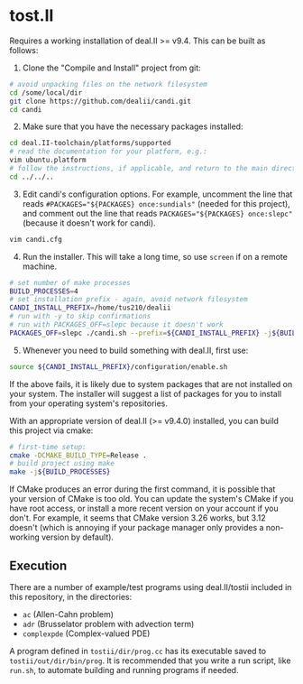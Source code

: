 <!--[![DOI](https://zenodo.org/badge/589803608.svg)](https://zenodo.org/badge/latestdoi/589803608) -->

# tost.II

Requires a working installation of deal.II >= v9.4. This can be
built as follows:

1. Clone the "Compile and Install" project from git:
```sh
# avoid unpacking files on the network filesystem
cd /some/local/dir
git clone https://github.com/dealii/candi.git
cd candi
```

2. Make sure that you have the necessary packages installed:
```sh
cd deal.II-toolchain/platforms/supported
# read the documentation for your platform, e.g.:
vim ubuntu.platform
# follow the instructions, if applicable, and return to the main directory
cd ../../..
```

3. Edit candi's configuration options.
For example, uncomment the line that reads `#PACKAGES="${PACKAGES} once:sundials"` (needed for this project),
and comment out the line that reads `PACKAGES="${PACKAGES} once:slepc"` (because it doesn't work for candi).
```sh
vim candi.cfg
```

4. Run the installer. This will take a long time, so use `screen` if on a remote machine.
```sh
# set number of make processes
BUILD_PROCESSES=4
# set installation prefix - again, avoid network filesystem
CANDI_INSTALL_PREFIX=/home/tus210/dealii
# run with -y to skip confirmations
# run with PACKAGES_OFF=slepc because it doesn't work
PACKAGES_OFF=slepc ./candi.sh --prefix=${CANDI_INSTALL_PREFIX} -j${BUILD_PROCESSES} -y
```

5. Whenever you need to build something with deal.II, first use:
```sh
source ${CANDI_INSTALL_PREFIX}/configuration/enable.sh
```

If the above fails, it is likely due to system packages that are not
installed on your system. The installer will suggest a list of
packages for you to install from your operating system's repositories.

With an appropriate version of deal.II (>= v9.4.0) installed, you can build this
project via cmake:
```sh
# first-time setup:
cmake -DCMAKE_BUILD_TYPE=Release .
# build project using make
make -j${BUILD_PROCESSES}
```

If CMake produces an error during the first command, it is possible that your version of CMake is too old.
You can update the system's CMake if you have root access,
or install a more recent version on your account if you don't.
For example, it seems that CMake version 3.26 works, but 3.12 doesn't
(which is annoying if your package manager only provides a non-working version by default).

## Execution

There are a number of example/test programs using deal.II/tostii included in this repository, in the directories:
 - `ac` (Allen-Cahn problem)
 - `adr` (Brusselator problem with advection term)
 - `complexpde` (Complex-valued PDE)
   
A program defined in `tostii/dir/prog.cc` has its executable saved to `tostii/out/dir/bin/prog`.
It is recommended that you write a run script, like `run.sh`, to automate building and running programs if needed.
